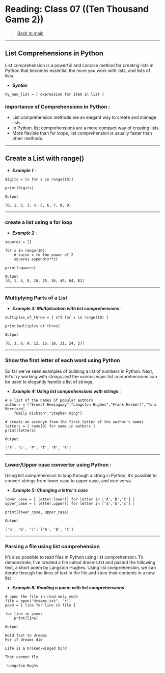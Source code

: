 # Reading: Class 07 ((Ten Thousand Game 2))

> [Back to  main](./README.md)
---

## List Comprehensions in Python

List comprehension is a powerful and concise method for creating lists in Python that becomes essential the more you work with lists, and lists of lists.
- ***Syntax***
```
my_new_list = [ expression for item in list ]
```

### importance of Comprehensions in Python :
- List comprehension methods are an elegant way to create and manage lists. 
- In Python, list comprehensions are a more compact way of creating lists. 
- More flexible than for loops, list comprehension is usually faster than other methods.

*************************************************************
## Create a List with range()
- ***Example 1*** :
```
digits = [x for x in range(10)]

print(digits)
```
```
Output

[0, 1, 2, 3, 4, 5, 6, 7, 8, 9]
```
******************************************************************
### create a list using a for loop

- ***Example 2*** :
```
squares = []

for x in range(10):
    # raise x to the power of 2
    squares.append(x**2)

print(squares)
```
```
Output
[0, 1, 4, 9, 16, 25, 36, 49, 64, 81]

```
**************************************************************
### Multiplying Parts of a List

- ***Example 3: Multiplication with list comprehensions*** :

```
multiples_of_three = [ x*3 for x in range(10) ]

print(multiples_of_three)
```

```
Output

[0, 3, 6, 9, 12, 15, 18, 21, 24, 27]
```
*******************************************************************
### Show the first letter of each word using Python
So far we’ve seen examples of building a list of numbers in Python. Next, let’s try working with strings and the various ways list comprehensions can be used to elegantly handle a list of strings.
- ***Example 4: Using list comprehensions with strings*** :
```
# a list of the names of popular authors
authors = ["Ernest Hemingway","Langston Hughes","Frank Herbert","Toni Morrison",
    "Emily Dickson","Stephen King"]

# create an acronym from the first letter of the author's names
letters = [ name[0] for name in authors ]
print(letters)
```
```
Output

['E', 'L', 'F', 'T', 'E', 'S']
```

***********************************************************************************
### Lower/Upper case converter using Python :
Using list comprehension to loop through a string in Python, it’s possible to convert strings from lower case to upper case, and vice versa. 

- ***Example 5: Changing a letter’s case***

```
lower_case = [ letter.lower() for letter in ['A','B','C'] ]
upper_case = [ letter.upper() for letter in ['a','b','c'] ]

print(lower_case, upper_case)
```
```
Output

['a', 'b', 'c'] ['A', 'B', 'C']
```

********************************************************************************************

### Parsing a file using list comprehension
It’s also possible to read files in Python using list comprehension. To demonstrate, I’ve created a file called dreams.txt and pasted the following text, a short poem by Langston Hughes.
Using list comprehension, we can iterate through the lines of text in the file and store their contents in a new list

- ***Example 8: Reading a poem with list comprehensions*** :
```
# open the file in read-only mode
file = open("dreams.txt", 'r')
poem = [ line for line in file ]

for line in poem:
    print(line)
```
```
Output

Hold fast to dreams
For if dreams die

Life is a broken-winged bird

That cannot fly.

-Langston Hughs
```